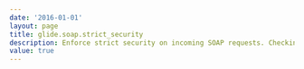 ```yaml
---
date: '2016-01-01'
layout: page
title: glide.soap.strict_security
description: Enforce strict security on incoming SOAP requests. Checking this requires incoming SOAP requests to go through the security manager for table and field access, as well as checking SOAP users for the correct roles for using the web service. http://docs.servicenow.com/?context=Contextual_Security_Plugin http://docs.servicenow.com/?context=Web_Services
value: true 
---
```


